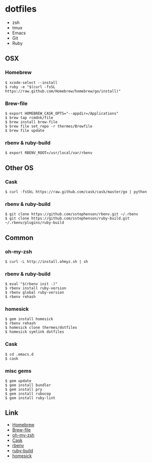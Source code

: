 dotfiles
========

* zsh
* tmux
* Emacs
* Git
* Ruby

OSX
---

### Homebrew ###

    $ xcode-select --install
    $ ruby -e "$(curl -fsSL https://raw.github.com/Homebrew/homebrew/go/install)"

### Brew-file ###

    $ export HOMEBREW_CASK_OPTS="--appdir=/Applications"
    $ brew tap rcmdnk/file
    $ brew install brew-file
    $ brew file set_repo -r thermes/Brewfile
    $ brew file update

### rbenv & ruby-build ###

    $ export RBENV_ROOT=/usr/local/var/rbenv

Other OS
--------

### Cask ###

    $ curl -fsSkL https://raw.github.com/cask/cask/master/go | python

### rbenv & ruby-build ###

    $ git clone https://github.com/sstephenson/rbenv.git ~/.rbenv
    $ git clone https://github.com/sstephenson/ruby-build.git ~/.rbenv/plugins/ruby-build

Common
------

### oh-my-zsh ###

    $ curl -L http://install.ohmyz.sh | sh

### rbenv & ruby-build ###

    $ eval "$(rbenv init -)"
    $ rbenv install ruby-version
    $ rbenv global ruby-version
    $ rbenv rehash

### homesick ###

    $ gem install homesick
    $ rbenv rehash
    $ homesick clone thermes/dotfiles
    $ homesick symlink dotfiles

### Cask ###

    $ cd .emacs.d
    $ cask

### misc gems ###

    $ gem update
    $ gem install bundler
    $ gem install pry
    $ gem install rubocop
    $ gem install ruby-lint

Link
----

* [Homebrew](http://brew.sh/)
* [Brew-file](https://github.com/rcmdnk/homebrew-file)
* [oh-my-zsh](https://github.com/robbyrussell/oh-my-zsh)
* [Cask](https://github.com/cask/cask)
* [rbenv](https://github.com/sstephenson/rbenv)
* [ruby-build](https://github.com/sstephenson/ruby-build)
* [homesick](https://github.com/technicalpickles/homesick)
